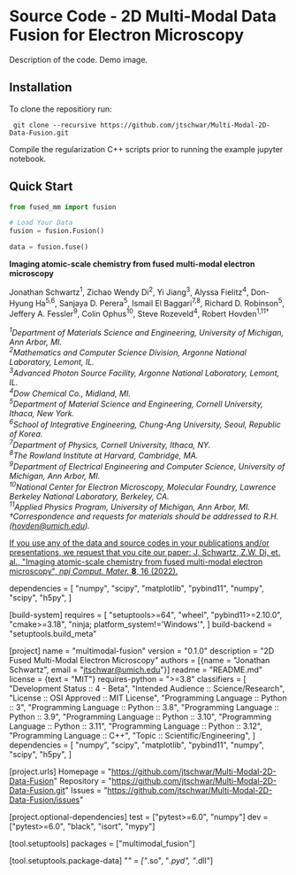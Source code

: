 # Source Code - 2D Multi-Modal Data Fusion for Electron Microscopy

Description of the code. Demo image.

## Installation 

To clone the repositiory run: 

` git clone --recursive https://github.com/jtschwar/Multi-Modal-2D-Data-Fusion.git`

Compile the regularization C++ scripts prior to running the example jupyter notebook.

## Quick Start

```python
from fused_mm import fusion

# Load Your Data
fusion = fusion.Fusion()

data = fusion.fuse()
```

**Imaging atomic-scale chemistry from fused multi-modal electron microscopy**

Jonathan Schwartz<sup>1</sup>, Zichao Wendy Di<sup>2</sup>, Yi Jiang<sup>3</sup>, Alyssa Fielitz<sup>4</sup>, Don-Hyung Ha<sup>5,6</sup>, Sanjaya D. Perera<sup>5</sup>, Ismail El Baggari<sup>7,8</sup>, Richard D. Robinson<sup>5</sup>, Jeffery A. Fessler<sup>9</sup>, Colin Ophus<sup>10</sup>, Steve Rozeveld<sup>4</sup>, Robert Hovden<sup>1,11†</sup>

*<sup>1</sup>Department of Materials Science and Engineering, University of Michigan, Ann Arbor, MI.*    
*<sup>2</sup>Mathematics and Computer Science Division, Argonne National Laboratory, Lemont, IL.*     
*<sup>3</sup>Advanced Photon Source Facility, Argonne National Laboratory, Lemont, IL.*     
*<sup>4</sup>Dow Chemical Co., Midland, MI.*    
*<sup>5</sup>Department of Material Science and Engineering, Cornell University, Ithaca, New York.*    
*<sup>6</sup>School of Integrative Engineering, Chung-Ang University, Seoul, Republic of Korea.*    
*<sup>7</sup>Department of Physics, Cornell University, Ithaca, NY.*    
*<sup>8</sup>The Rowland Institute at Harvard, Cambridge, MA.*    
*<sup>9</sup>Department of Electrical Engineering and Computer Science, University of Michigan, Ann Arbor, MI.*    
*<sup>10</sup>National Center for Electron Microscopy, Molecular Foundry, Lawrence Berkeley National Laboratory, Berkeley, CA.*    
*<sup>11</sup>Applied Physics Program, University of Michigan, Ann Arbor, MI.*   
*†Correspondence and requests for materials should be addressed to R.H. (hovden@umich.edu).*    

[If you use any of the data and source codes in your publications and/or presentations, we request that you cite our paper: J. Schwartz, Z.W. Di, et. al., "Imaging atomic-scale chemistry from fused multi-modal electron microscopy", _npj Comput. Mater._ **8**, 16 (2022).](https://www.nature.com/articles/s41524-021-00692-5)


dependencies = [
    "numpy",
    "scipy",
    "matplotlib",
    "pybind11",
    "numpy",
    "scipy",
    "h5py",
]

[build-system]
requires = [
    "setuptools>=64",
    "wheel", 
    "pybind11>=2.10.0",
    "cmake>=3.18",
    "ninja; platform_system!='Windows'",
]
build-backend = "setuptools.build_meta"

[project]
name = "multimodal-fusion"
version = "0.1.0"
description = "2D Fused Multi-Modal Electron Microscopy"
authors = [{name = "Jonathan Schwartz", email = "jtschwar@umich.edu"}]
readme = "README.md"
license = {text = "MIT"}
requires-python = ">=3.8"
classifiers = [
    "Development Status :: 4 - Beta",
    "Intended Audience :: Science/Research",
    "License :: OSI Approved :: MIT License",
    "Programming Language :: Python :: 3",
    "Programming Language :: Python :: 3.8",
    "Programming Language :: Python :: 3.9",
    "Programming Language :: Python :: 3.10",
    "Programming Language :: Python :: 3.11",
    "Programming Language :: Python :: 3.12",
    "Programming Language :: C++",
    "Topic :: Scientific/Engineering",
]
dependencies = [
    "numpy",
    "scipy",
    "matplotlib",
    "pybind11",
    "numpy",
    "scipy",
    "h5py",
]

[project.urls]
Homepage = "https://github.com/jtschwar/Multi-Modal-2D-Data-Fusion"
Repository = "https://github.com/jtschwar/Multi-Modal-2D-Data-Fusion.git"
Issues = "https://github.com/jtschwar/Multi-Modal-2D-Data-Fusion/issues"

[project.optional-dependencies]
test = ["pytest>=6.0", "numpy"]
dev = ["pytest>=6.0", "black", "isort", "mypy"]

[tool.setuptools]
packages = ["multimodal_fusion"]

[tool.setuptools.package-data]
"*" = ["*.so", "*.pyd", "*.dll"]